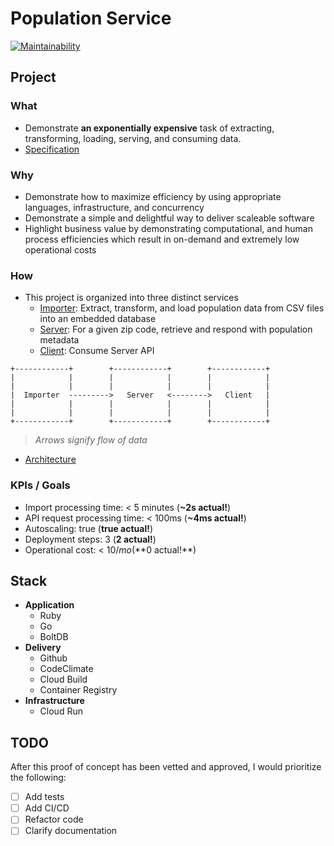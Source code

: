 # Population Service

[![Maintainability](https://api.codeclimate.com/v1/badges/bd189711b340c16cddce/maintainability)](https://codeclimate.com/github/keolo/population/maintainability)

## Project

### What

* Demonstrate **an exponentially expensive** task of extracting,
transforming, loading, serving, and consuming data.
* [Specification](docs/specification.md)

### Why

* Demonstrate how to maximize efficiency by using appropriate languages,
  infrastructure, and concurrency
* Demonstrate a simple and delightful way to deliver scaleable software
* Highlight business value by demonstrating computational, and human
  process efficiencies which result in on-demand and extremely low operational
  costs

### How

* This project is organized into three distinct services
  * [Importer](services/importer): Extract, transform, and load population data
    from CSV files into an embedded database
  * [Server](services/server): For a given zip code, retrieve and respond with population metadata
  * [Client](services/client): Consume Server API

```text
+------------+        +------------+        +------------+
|            |        |            |        |            |
|            |        |            |        |            |
|  Importer  --------->   Server   <-------->   Client   |
|            |        |            |        |            |
|            |        |            |        |            |
+------------+        +------------+        +------------+
```

> _Arrows signify flow of data_

* [Architecture](docs/architecture.md)

### KPIs / Goals

* Import processing time: < 5 minutes (**~2s actual!**)
* API request processing time: < 100ms (**~4ms actual!**)
* Autoscaling: true (**true actual!**)
* Deployment steps: 3 (**2 actual!**)
* Operational cost: < $10/mo (**$0 actual!**)

## Stack

* **Application**
  * Ruby
  * Go
  * BoltDB
* **Delivery**
  * Github
  * CodeClimate
  * Cloud Build
  * Container Registry
* **Infrastructure**
  * Cloud Run

## TODO

After this proof of concept has been vetted and approved, I would prioritize
the following:

* [ ] Add tests
* [ ] Add CI/CD
* [ ] Refactor code
* [ ] Clarify documentation
